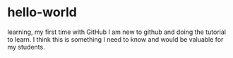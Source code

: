 # hello-world
learning, my first time with GitHub
I am new to github and doing the tutorial to learn.  I think this is something I need to know and would be valuable for my students.
